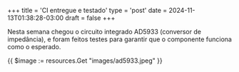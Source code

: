 +++
title = 'CI entregue e testado'
type = 'post'
date = 2024-11-13T01:38:28-03:00
draft = false
+++

Nesta semana chegou o circuito integrado AD5933 (conversor de impedância), e foram feitos testes para garantir que o componente funciona como o esperado.

{{ $image := resources.Get "images/ad5933.jpeg" }}
